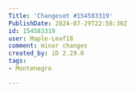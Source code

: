 ```yaml
---
Title: 'Changeset #154583319'
PublishDate: 2024-07-29T22:58:36Z
id: 154583319
user: Maple-Leaf18
comment: minor changes
created_by: iD 2.29.0
tags:
- Montenegro

---
```

